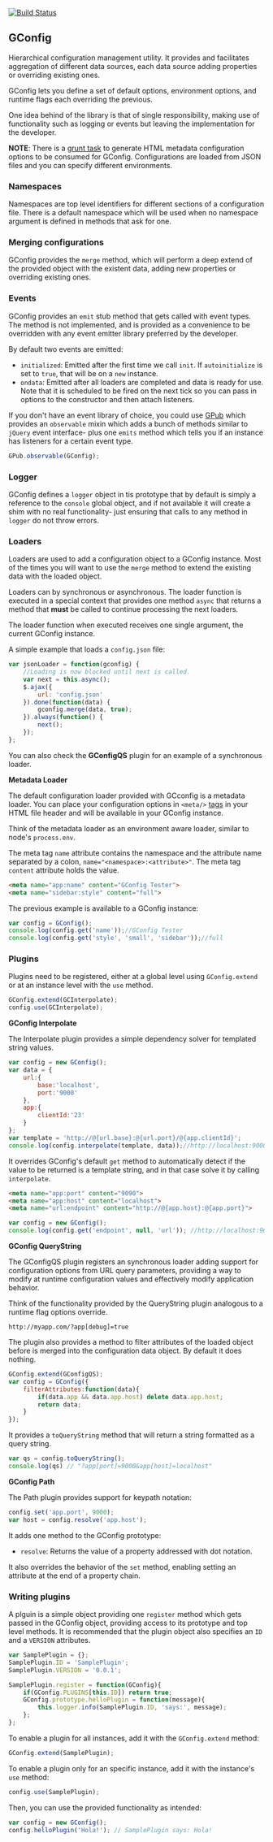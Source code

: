 [![Build Status](https://secure.travis-ci.org/goliatone/gconfig.png)](http://travis-ci.org/goliatone/gconfig)

## GConfig

Hierarchical configuration management utility. It provides and facilitates aggregation of different data sources, each data source adding properties or overriding existing ones. 

GConfig lets you define a set of default options, environment options, and runtime flags each overriding the previous.

One idea behind of the library is that of single responsibility, making use of functionality such as logging or events but leaving the implementation for the developer.

**NOTE**:
There is a [grunt task][grunt-gconfig] to generate HTML metadata configuration options to be consumed for GConfig. Configurations are loaded from JSON files and you can specify different environments.


### Namespaces

Namespaces are top level identifiers for different sections of a configuration file.
There is a default namespace which will be used when no namespace argument is defined in methods that ask for one.


### Merging configurations

GConfig provides the `merge` method, which will perform a deep extend of the provided object with the existent data, adding new properties or overriding existing ones.


### Events

GConfig provides an `emit` stub method that gets called with event types. The method is not implemented, and is provided as a convenience to be overridden with any event emitter library preferred by the developer. 

By default two events are emitted:

- `initialized`: Emitted after the first time we call `init`. If `autoinitialize` is set to `true`, that will be on a `new` instance. 
- `ondata`: Emitted after all loaders are completed and data is ready for use. Note that it is scheduled to be fired on the next tick so you can pass in options to the constructor and then attach listeners. 

If you don't have an event library of choice, you could use [GPub][gpub] which provides an `observable` mixin which adds a bunch of methods similar to `jQuery` event interface- plus one `emits` method which tells you if an instance has listeners for a certain event type.

```javascript
GPub.observable(GConfig);
```


### Logger

GConfig defines a `logger` object in tis prototype that by default is simply a reference to the `console` global object, and if not available it will create a shim with no real functionality- just ensuring that calls to any method in `logger` do not throw errors.


### Loaders

Loaders are used to add a configuration object to a GConfig instance. Most of the times you will want to use the `merge` method to extend the existing data with the loaded object.

Loaders can by synchronous or asynchronous. The loader function is executed in a special context that provides one method `async` that returns a method that **must** be called to continue processing the next loaders.

The loader function when executed receives one single argument, the current GConfig instance. 

A simple example that loads a `config.json` file:

```javascript
var jsonLoader = function(gconfig) {
    //Loading is now blocked until next is called.
    var next = this.async();
    $.ajax({
        url: 'config.json'
    }).done(function(data) {
        gconfig.merge(data, true);
    }).always(function() {
        next();
    });
};
```

You can also check the **GConfigQS** plugin for an example of a synchronous loader.

**Metadata Loader**

The default configuration loader provided with GCconfig is a metadata loader.
You can place your configuration options in `<meta/>` [tags][meta-tags] in your HTML file header and will be available in your GConfig instance.

Think of the metadata loader as an environment aware loader, similar to node's `process.env`. 

The meta tag `name` attribute contains the namespace and the attribute name separated by a colon, `name="<namespace>:<attribute>"`. The meta tag `content` attribute holds the value.

```html
<meta name="app:name" content="GConfig Tester">
<meta name="sidebar:style" content="full">
```

The previous example is available to a GConfig instance:

```javascript
var config = GConfig();
console.log(config.get('name'));//GConfig Tester
console.log(config.get('style', 'small', 'sidebar'));//full 
```


### Plugins

Plugins need to be registered, either at a global level using `GConfig.extend` or at an instance level with the `use` method.  

```javascript
GConfig.extend(GCInterpolate);
config.use(GCInterpolate);
```

**GConfig Interpolate**

The Interpolate plugin provides a simple dependency solver for templated string values.

```javascript
var config = new GConfig();
var data = {
    url:{
        base:'localhost',
        port:'9000'
    },
    app:{
        clientId:'23'
    }
};
var template = 'http://@{url.base}:@{url.port}/@{app.clientId}';
console.log(config.interpolate(template, data));//http://localhost:9000/23
```

It overrides GConfig's default `get` method to automatically detect if the value to be returned is a template string, and in that case solve it by calling `interpolate`.

```html
<meta name="app:port" content="9090">
<meta name="app:host" content="localhost">
<meta name="url:endpoint" content="http://@{app.host}:@{app.port}">
```

```javascript
var config = new GConfig();
console.log(config.get('endpoint', null, 'url')); //http://localhost:9000
```

**GConfig QueryString**

The GConfigQS plugin registers an synchronous loader adding support for configuration options from URL query parameters, providing a way to modify at runtime configuration values and effectively modify application behavior.

Think of the functionality provided by the QueryString plugin analogous to a runtime flag options override.

```
http://myapp.com/?app[debug]=true
```

The plugin also provides a method to filter attributes of the loaded object before is merged into the configuration data object. By default it does nothing.

```javascript
GConfig.extend(GConfigQS);
var config = GConfig({
    filterAttributes:function(data){
        if(data.app && data.app.host) delete data.app.host;
        return data;
    }
});
```


It provides a `toQueryString` method that will return a string formatted as a query string.

```javascript
var qs = config.toQueryString();
console.log(qs) // "?app[port]=9000&app[host]=localhost"
```

**GConfig Path**

The Path plugin provides support for keypath notation:

```javascript
config.set('app.port', 9000);
var host = config.resolve('app.host');
```

It adds one method to the GConfig prototype:
- `resolve`: Returns the value of a property addressed with dot notation.

It also overrides the behavior of the `set` method, enabling setting an attribute at the end of a property chain.


### Writing plugins

A plguin is a simple object providing one `register` method which gets passed in the GConfig object, providing access to its prototype and top level methods.
It is recommended that the plugin object also specifies an `ID` and a `VERSION` attributes.

```javascript
var SamplePlugin = {};
SamplePlugin.ID = 'SamplePlugin';
SamplePlugin.VERSION = '0.0.1';

SamplePlugin.register = function(GConfig){
    if(GConfig.PLUGINS[this.ID]) return true;
    GConfig.prototype.helloPlugin = function(message){
        this.logger.info(SamplePlugin.ID, 'says:', message);
    };
};
```

To enable a plugin for all instances, add it with the `GConfig.extend` method: 

```javascript
GConfig.extend(SamplePlugin);
```

To enable a plugin only for an specific instance, add it with the instance's `use` method:

```javascript
config.use(SamplePlugin);
```

Then, you can use the provided functionality as intended:

```javascript
var config = new GConfig();
config.helloPlugin('Hola!'); // SamplePlugin says: Hola!
```


<!-- LINKS -->
[meta-tags]: http://www.w3.org/TR/html-markup/meta.name.html
[grunt-gconfig]: https://github.com/goliatone/grunt-gconfig
[gpub]: https://github.com/goliatone/gpub